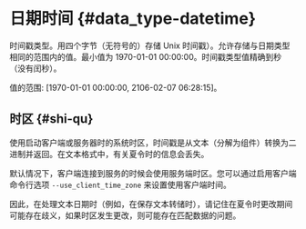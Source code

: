# 日期时间 {#data_type-datetime}

时间戳类型。用四个字节（无符号的）存储 Unix 时间戳）。允许存储与日期类型相同的范围内的值。最小值为 1970-01-01 00:00:00。时间戳类型值精确到秒（没有闰秒）。

值的范围: \[1970-01-01 00:00:00, 2106-02-07 06:28:15\]。

## 时区 {#shi-qu}

使用启动客户端或服务器时的系统时区，时间戳是从文本（分解为组件）转换为二进制并返回。在文本格式中，有关夏令时的信息会丢失。

默认情况下，客户端连接到服务的时候会使用服务端时区。您可以通过启用客户端命令行选项 `--use_client_time_zone` 来设置使用客户端时间。

因此，在处理文本日期时（例如，在保存文本转储时），请记住在夏令时更改期间可能存在歧义，如果时区发生更改，则可能存在匹配数据的问题。
